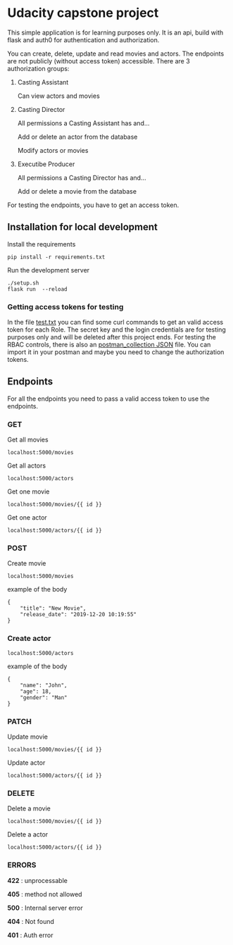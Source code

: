 # Udacity capstone project
This simple application is for learning purposes only. It is an api, build with flask and auth0 for authentication and authorization.

You can create, delete, update and read movies and actors.
The endpoints are not publicly (without access token) accessible.
There are 3 authorization groups:
1. Casting Assistant

   Can view actors and movies

2. Casting Director
   
   All permissions a Casting Assistant has and…

   Add or delete an actor from the database

   Modify actors or movies

3. Executibe Producer

   All permissions a Casting Director has and…

   Add or delete a movie from the database


For testing the endpoints, you have to get an access token.

## Installation for local development
Install the requirements
```
pip install -r requirements.txt
```

Run the development server
```
./setup.sh
flask run  --reload
```

### Getting access tokens for testing
In the file [test.txt](./test.txt) you can find some curl commands to get an valid access token for each Role.
The secret key and the login credentials are for testing purposes only and will be deleted after this project ends.
For testing the RBAC controls, there is also an [postman_collection JSON](./capstone_auth.postman_collection.json) file. You can import it in your postman and maybe you need to change the authorization tokens.

## Endpoints
For all the endpoints you need to pass a valid access token to use the endpoints.
### GET
Get all movies

`localhost:5000/movies`

Get all actors

`localhost:5000/actors`

Get one movie

`localhost:5000/movies/{{ id }}`

Get one actor

`localhost:5000/actors/{{ id }}`

### POST
Create movie

`localhost:5000/movies`

example of the body
```
{
    "title": "New Movie",
    "release_date": "2019-12-20 10:19:55"
}
```
### Create actor
`localhost:5000/actors`

example of the body
```
{
	"name": "John",
	"age": 18,
	"gender": "Man"
}
```
### PATCH
Update movie

`localhost:5000/movies/{{ id }}`

Update actor

`localhost:5000/actors/{{ id }}`

### DELETE
Delete a movie

`localhost:5000/movies/{{ id }}`

Delete a actor

`localhost:5000/actors/{{ id }}`


### ERRORS
**422** : unprocessable

**405** : method not allowed

**500** : Internal server error

**404** : Not found

**401** : Auth error
